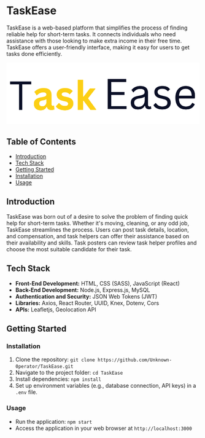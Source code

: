 # TaskEase

TaskEase is a web-based platform that simplifies the process of finding reliable help for short-term tasks. It connects individuals who need assistance with those looking to make extra income in their free time. TaskEase offers a user-friendly interface, making it easy for users to get tasks done efficiently.

![TaskEase Logo](./src/assets/logos/1.svg)

## Table of Contents

- [Introduction](#introduction)
- [Tech Stack](#tech-stack)
- [Getting Started](#getting-started)
- [Installation](#installation)
- [Usage](#usage)

## Introduction

TaskEase was born out of a desire to solve the problem of finding quick help for short-term tasks. Whether it's moving, cleaning, or any odd job, TaskEase streamlines the process. Users can post task details, location, and compensation, and task helpers can offer their assistance based on their availability and skills. Task posters can review task helper profiles and choose the most suitable candidate for their task.

## Tech Stack

- **Front-End Development:** HTML, CSS (SASS), JavaScript (React)
- **Back-End Development:** Node.js, Express.js, MySQL
- **Authentication and Security:** JSON Web Tokens (JWT)
- **Libraries:** Axios, React Router, UUID, Knex, Dotenv, Cors
- **APIs:** Leafletjs, Geolocation API

## Getting Started

### Installation

1. Clone the repository: `git clone https://github.com/Unknown-0perator/TaskEase.git`
2. Navigate to the project folder: `cd TaskEase`
3. Install dependencies: `npm install`
4. Set up environment variables (e.g., database connection, API keys) in a `.env` file.

### Usage

- Run the application: `npm start`
- Access the application in your web browser at `http://localhost:3000`

